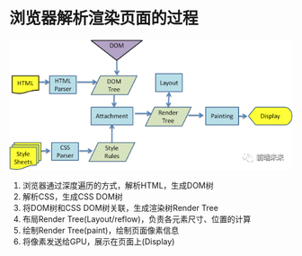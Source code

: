 # 浏览器解析渲染页面的过程
![avatar](./img/render.png)
1. 浏览器通过深度遍历的方式，解析HTML，生成DOM树
2. 解析CSS，生成CSS DOM树
3. 将DOM树和CSS DOM树关联，生成渲染树Render Tree
4. 布局Render Tree(Layout/reflow)，负责各元素尺寸、位置的计算
5. 绘制Render Tree(paint)，绘制页面像素信息
6. 将像素发送给GPU，展示在页面上(Display)